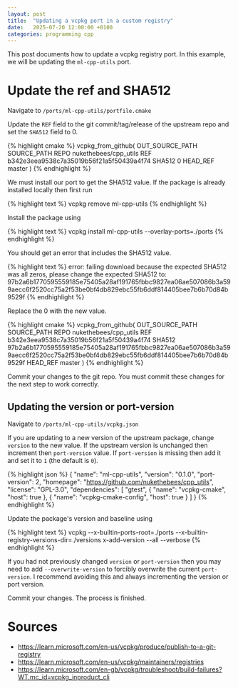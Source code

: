 ```yaml
---
layout: post
title:  "Updating a vcpkg port in a custom registry"
date:   2025-07-20 12:00:00 +0100
categories: programming cpp
---
```


This post documents how to update a vcpkg registry port. In this example, we will be updating the `ml-cpp-utils` port.

# Update the ref and SHA512

Navigate to `/ports/ml-cpp-utils/portfile.cmake`

Update the `REF` field to the git commit/tag/release of the upstream repo and set the `SHA512` field to 0.

{% highlight cmake %}
vcpkg_from_github(
    OUT_SOURCE_PATH SOURCE_PATH
    REPO nukethebees/cpp_utils
    REF b342e3eea9538c7a35019b56f21a5f50439a4f74
    SHA512 0
    HEAD_REF master
)
{% endhighlight %}

We must install our port to get the SHA512 value.
If the package is already installed locally then first run

{% highlight text %}
vcpkg remove ml-cpp-utils
{% endhighlight %}

Install the package using

{% highlight text %}
vcpkg install ml-cpp-utils --overlay-ports=./ports
{% endhighlight %}

You should get an error that includes the SHA512 value.

{% highlight text %}
error: failing download because the expected SHA512 was all zeros, please change the expected SHA512 to: 97b2a6b1770595559185e75405a28af191765fbbc9827ea06ae507086b3a599aecc6f2520cc75a2f53be0bf4db829ebc55fb6ddf814405bee7b6b70d84b9529f
{% endhighlight %}

Replace the 0 with the new value.

{% highlight cmake %}
vcpkg_from_github(
    OUT_SOURCE_PATH SOURCE_PATH
    REPO nukethebees/cpp_utils
    REF b342e3eea9538c7a35019b56f21a5f50439a4f74
    SHA512 97b2a6b1770595559185e75405a28af191765fbbc9827ea06ae507086b3a599aecc6f2520cc75a2f53be0bf4db829ebc55fb6ddf814405bee7b6b70d84b9529f
    HEAD_REF master
)
{% endhighlight %}

Commit your changes to the git repo. You must commit these changes for the next step to work correctly.

## Updating the version or port-version

Navigate to `/ports/ml-cpp-utils/vcpkg.json`

If you are updating to a new version of the upstream package, change `version` to the new value.
If the upstream version is unchanged then increment then `port-version` value.
If `port-version` is missing then add it and set it to `1` (the default is `0`).

{% highlight json %}
{
  "name": "ml-cpp-utils",
  "version": "0.1.0",
  "port-version": 2,
  "homepage": "https://github.com/nukethebees/cpp_utils",
  "license": "GPL-3.0",
  "dependencies": [
    "gtest",
    {
      "name": "vcpkg-cmake",
      "host": true
    },
    {
      "name": "vcpkg-cmake-config",
      "host": true
    }
  ]
}
{% endhighlight %}

Update the package's version and baseline using

{% highlight text %}
vcpkg --x-builtin-ports-root=./ports --x-builtin-registry-versions-dir=./versions x-add-version --all --verbose
{% endhighlight %}

If you had not previously changed `version` or `port-version` then you may need to add `--overwrite-version` to forcibly overwrite the current `port-version`. I recommend avoiding this and always incrementing the version or port version.

Commit your changes. The process is finished.

# Sources

* <https://learn.microsoft.com/en-us/vcpkg/produce/publish-to-a-git-registry>
* <https://learn.microsoft.com/en-us/vcpkg/maintainers/registries>
* <https://learn.microsoft.com/en-gb/vcpkg/troubleshoot/build-failures?WT.mc_id=vcpkg_inproduct_cli>